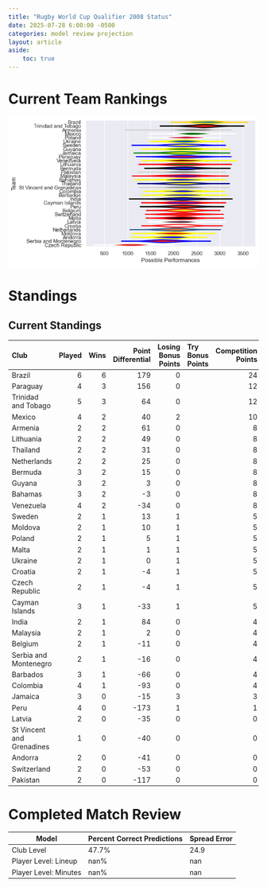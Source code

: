 ```yaml
---  
title: "Rugby World Cup Qualifier 2008 Status"  
date: 2025-07-28 6:00:00 -0500  
categories: model review projection  
layout: article  
aside:  
    toc: true  
---
```

# Current Team Rankings


![Club Rankings](plots/rankings_Rugby_World_Cup_Qualifier_2008.png)
# Standings

## Current Standings


| Club                      |   Played |   Wins |   Point Differential |   Losing Bonus Points | Try Bonus Points   |   Competition Points |
|:--------------------------|---------:|-------:|---------------------:|----------------------:|:-------------------|---------------------:|
| Brazil                    |        6 |      6 |                  179 |                     0 |                    |                   24 |
| Paraguay                  |        4 |      3 |                  156 |                     0 |                    |                   12 |
| Trinidad and Tobago       |        5 |      3 |                   64 |                     0 |                    |                   12 |
| Mexico                    |        4 |      2 |                   40 |                     2 |                    |                   10 |
| Armenia                   |        2 |      2 |                   61 |                     0 |                    |                    8 |
| Lithuania                 |        2 |      2 |                   49 |                     0 |                    |                    8 |
| Thailand                  |        2 |      2 |                   31 |                     0 |                    |                    8 |
| Netherlands               |        2 |      2 |                   25 |                     0 |                    |                    8 |
| Bermuda                   |        3 |      2 |                   15 |                     0 |                    |                    8 |
| Guyana                    |        3 |      2 |                    3 |                     0 |                    |                    8 |
| Bahamas                   |        3 |      2 |                   -3 |                     0 |                    |                    8 |
| Venezuela                 |        4 |      2 |                  -34 |                     0 |                    |                    8 |
| Sweden                    |        2 |      1 |                   13 |                     1 |                    |                    5 |
| Moldova                   |        2 |      1 |                   10 |                     1 |                    |                    5 |
| Poland                    |        2 |      1 |                    5 |                     1 |                    |                    5 |
| Malta                     |        2 |      1 |                    1 |                     1 |                    |                    5 |
| Ukraine                   |        2 |      1 |                    0 |                     1 |                    |                    5 |
| Croatia                   |        2 |      1 |                   -4 |                     1 |                    |                    5 |
| Czech Republic            |        2 |      1 |                   -4 |                     1 |                    |                    5 |
| Cayman Islands            |        3 |      1 |                  -33 |                     1 |                    |                    5 |
| India                     |        2 |      1 |                   84 |                     0 |                    |                    4 |
| Malaysia                  |        2 |      1 |                    2 |                     0 |                    |                    4 |
| Belgium                   |        2 |      1 |                  -11 |                     0 |                    |                    4 |
| Serbia and Montenegro     |        2 |      1 |                  -16 |                     0 |                    |                    4 |
| Barbados                  |        3 |      1 |                  -66 |                     0 |                    |                    4 |
| Colombia                  |        4 |      1 |                  -93 |                     0 |                    |                    4 |
| Jamaica                   |        3 |      0 |                  -15 |                     3 |                    |                    3 |
| Peru                      |        4 |      0 |                 -173 |                     1 |                    |                    1 |
| Latvia                    |        2 |      0 |                  -35 |                     0 |                    |                    0 |
| St Vincent and Grenadines |        1 |      0 |                  -40 |                     0 |                    |                    0 |
| Andorra                   |        2 |      0 |                  -41 |                     0 |                    |                    0 |
| Switzerland               |        2 |      0 |                  -53 |                     0 |                    |                    0 |
| Pakistan                  |        2 |      0 |                 -117 |                     0 |                    |                    0 |



# Completed Match Review


| Model | Percent Correct Predictions | Spread Error |
| ------ | ------ | ------ |
| Club Level | 47.7% | 24.9 |
| Player Level: Lineup | nan% | nan |
| Player Level: Minutes | nan% | nan |

